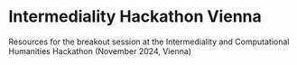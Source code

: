 # Intermediality Hackathon Vienna
Resources for the breakout session at the Intermediality and Computational Humanities Hackathon (November 2024, Vienna)
